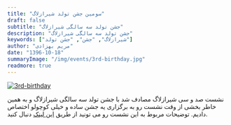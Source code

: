 ```yaml
---
title: "سومین جشن تولد شیرازلاگ"
draft: false
subtitle: "جشن تولد سه سالگی شیرازلاگ"
description: "جشن تولد سه سالگی شیرازلاگ"
keywords: ["شیرازلاگ", "جشن", "جشن تولد"]
author: "مریم بهزادی"
date: "1396-10-18"
summaryImage: "/img/events/3rd-birthday.jpg"
readmore: true
---
```


[![3rd-birthday](/img/events/3rd-birthday.jpg)](/img/events/3rd-birthday.jpg)

نشست صد و سی شیرازلاگ مصادف شد با جشن تولد سه سالگی شیرازلاگ و به همین خاطر بخشی از وقت نشست رو به برگزاری یه جشن ساده و خیلی کوچولو اختصاص دادیم. توضیحات مربوط به این نشست رو می تونید از طریق [این لینک](../../sessions/session130) دنبال کنید.
